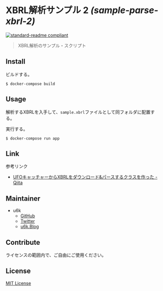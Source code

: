 # XBRL解析サンプル 2 _(sample-parse-xbrl-2)_

[![standard-readme compliant](https://img.shields.io/badge/readme%20style-standard-brightgreen.svg?style=flat-square)](https://github.com/RichardLitt/standard-readme)

> XBRL解析のサンプル・スクリプト

## Install

ビルドする。

```
$ docker-compose build
```

## Usage

解析するXBRLを入手して、`sample.xbrl`ファイルとして同フォルダに配置する。

実行する。

```
$ docker-compose run app
```

## Link

参考リンク

- [UFOキャッチャーからXBRLをダウンロード&パースするクラスを作った - Qiita](https://qiita.com/sawadybomb/items/67059635545cf0a11c8e)

## Maintainer

- u6k
  - [GitHub](https://github.com/u6k/)
  - [Twitter](https://twitter.com/u6k_yu1)
  - [u6k.Blog](https://blog.u6k.me/)

## Contribute

ライセンスの範囲内で、ご自由にご使用ください。

## License

[MIT License](https://github.com/u6k/sample-parse-xbrl-2/blob/master/LICENSE)

